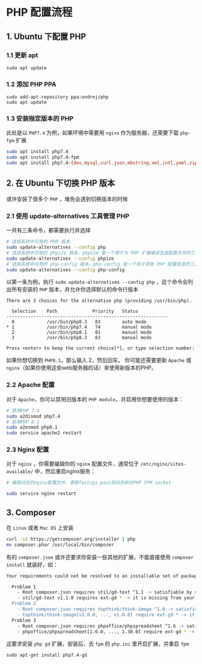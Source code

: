 # PHP 配置流程

## 1. Ubuntu 下配置 PHP

### 1.1 更新 apt
```
sudo apt update
```
### 1.2 添加 PHP PPA

```
sudo add-apt-repository ppa:ondrej/php
sudo apt update
```

### 1.3 安装指定版本的 PHP
此处是以 `PHP7.4` 为例，如果环境中需要用 `nginx` 作为服务器，还需要下载 `php-fpm` 扩展

```bash
sudo apt install php7.4
sudo apt install php7.4-fpm
sudo apt install php7.4-{dev,mysql,curl,json,mbstring,xml,intl,yaml,zip}
```

## 2. 在 Ubuntu 下切换 PHP 版本

或许安装了很多个 `PHP` ，难免会遇到切换版本的时候

### 2.1 使用 update-alternatives 工具管理 PHP
一共有三条命令，都需要执行并选择
```bash
# 选择系统中可用的 PHP 版本
sudo update-alternatives --config php
# 选择系统中可用的 phpize 版本，phpize 是一个用于为 PHP 扩展编译生成配置文件的工具
sudo update-alternatives --config phpize
# 选择系统中可用的 php-config 版本，php-config 是一个用于获取 PHP 配置信息的工具，比如编译参数、安装路径等
sudo update-alternatives --config php-config
```
以第一条为例，执行 `sudo update-alternatives --config php` ，这个命令会列出所有安装的 `PHP` 版本，并允许你选择默认的命令行版本

```
There are 3 choices for the alternative php (providing /usr/bin/php).

  Selection    Path             Priority   Status
------------------------------------------------------------
  0            /usr/bin/php8.3   83        auto mode
* 1            /usr/bin/php7.4   74        manual mode
  2            /usr/bin/php8.1   81        manual mode
  3            /usr/bin/php8.3   83        manual mode

Press <enter> to keep the current choice[*], or type selection number:
```

如果你想切换到 `PHP8.1`，那么输入 2，然后回车。
你可能还需要更新 `Apache` 或 `nginx`（如果你使用这些web服务器的话）来使用新版本的PHP。

### 2.2 Apache 配置
对于 `Apache`，你可以禁用旧版本的 `PHP module`，并启用你想要使用的版本：

```bash
# 禁用PHP 7.4
sudo a2dismod php7.4
# 启用PHP 8.1
sudo a2enmod php8.1
sudo service apache2 restart
```

### 2.3 Nginx 配置
对于 `nginx` ，你需要编辑你的 `nginx` 配置文件，通常位于 `/etc/nginx/sites-available/` 中，然后重启nginx服务：

```bash
# 编辑对应的nginx配置文件，更新fastcgi_pass指向到新的PHP FPM socket

sudo service nginx restart
```

## 3. Composer
在 `Linux` 或者 `Mac OS` 上安装
```bash
curl -sS https://getcomposer.org/installer | php
mv composer.phar /usr/local/bin/composer
```

有的 `composer.json` 或许还要求你安装一些其他的扩展，不能直接使用 `composer install` 就装好，如：
```bash
Your requirements could not be resolved to an installable set of packages.

  Problem 1
    - Root composer.json requires stil/gd-text ^1.1 -> satisfiable by stil/gd-text[v1.1.0].
    - stil/gd-text v1.1.0 requires ext-gd * -> it is missing from your system. Install or enable PHP's gd extension.
  Problem 2
    - Root composer.json requires topthink/think-image ^1.0 -> satisfiable by topthink/think-image[v1.0.0, ..., v1.0.8].
    - topthink/think-image[v1.0.0, ..., v1.0.8] require ext-gd * -> it is missing from your system. Install or enable PHP's gd extension.
  Problem 3
    - Root composer.json requires phpoffice/phpspreadsheet ^1.6 -> satisfiable by phpoffice/phpspreadsheet[1.6.0, ..., 1.30.0].
    - phpoffice/phpspreadsheet[1.6.0, ..., 1.30.0] require ext-gd * -> it is missing from your system. Install or enable PHP's gd extension.
```

这要求安装 `php gd` 扩展，安装后，去 `fpm` 的 `php.ini` 里开启扩展，并重启 `fpm`
```
sudo apt-get install php7.4-gd
